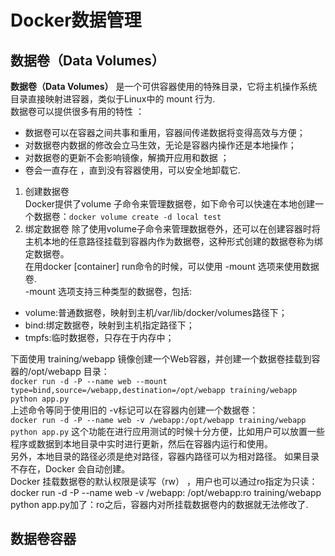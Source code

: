 # Docker数据管理
## 数据卷（Data Volumes）
**数据卷（Data Volumes）** 是一个可供容器使用的特殊目录，它将主机操作系统目录直接映射进容器，类似于Linux中的 mount 行为.  
数据卷可以提供很多有用的特性 ：
- 数据卷可以在容器之间共事和重用，容器间传递数据将变得高效与方便；    
- 对数据卷内数据的修改会立马生效，无论是容器内操作还是本地操作；  
- 对数据卷的更新不会影响镜像，解摘开应用和数据 ；  
- 卷会一直存在 ，直到没有容器使用，可以安全地卸载它.  

1. 创建数据卷  
Docker提供了volume 子命令来管理数据卷，如下命令可以快速在本地创建一个数据卷：`docker volume create -d local test`
2. 绑定数据卷
除了使用volume子命令来管理数据卷外，还可以在创建容器时将主机本地的任意路径挂载到容器内作为数据卷，这种形式创建的数据卷称为绑定数据卷。  
在用docker [container] run命令的时候，可以使用 -mount 选项来使用数据卷.  
-mount 选项支持三种类型的数据卷，包括:
- volume:普通数据卷，映射到主机/var/lib/docker/volumes路径下；
- bind:绑定数据卷，映射到主机指定路径下；  
- tmpfs:临时数据卷，只存在于内存中；  

下面使用 training/webapp 镜像创建一个Web容器，并创建一个数据卷挂载到容器的/opt/webapp 目录：  
`docker run -d -P --name web --mount type=bind,source=/webapp,destination=/opt/webapp training/webapp python app.py`  
上述命令等同于使用旧的 -v标记可以在容器内创建一个数据卷：  
`docker run -d -P --name web -v /webapp:/opt/webapp training/webapp python app.py`
这个功能在进行应用测试的时候十分方便，比如用户可以放置一些程序或数据到本地目录中实时进行更新，然后在容器内运行和使用。  
另外，本地目录的路径必须是绝对路径，容器内路径可以为相对路径。 如果目录不存在，Docker 会自动创建。  
Docker 挂载数据卷的默认权限是读写（rw） ，用户也可以通过ro指定为只读：
docker run -d -P --name web -v /webapp: /opt/webapp:ro training/webapp python app.py加了：ro之后，容器内对所挂载数据卷内的数据就无法修改了.  
## 数据卷容器
